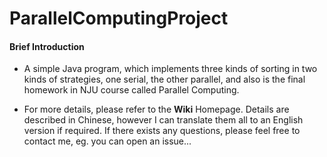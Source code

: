 # ParallelComputingProject

#### Brief Introduction

- A simple Java program, which implements three kinds of sorting in two kinds of strategies, one serial, the other parallel, and also is the final homework in NJU course called Parallel Computing.

- For more details, please refer to the **Wiki** Homepage. Details are described in Chinese, however I can translate them all to an English version if required. If there exists any questions, please feel free to contact me, eg. you can open an issue...
